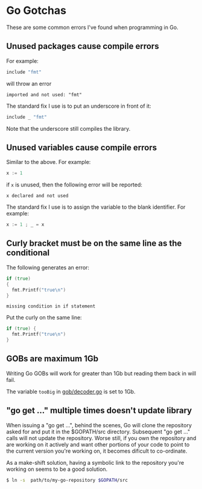 Go Gotchas
==========

These are some common errors I've found when programming in Go.

Unused packages cause compile errors
------------------------------------

For example:

```go
include "fmt"
```

will throw an error

    imported and not used: "fmt"

The standard fix I use is to put an underscore in front of it:


```go
include _ "fmt"
```

Note that the underscore still compiles the library.


Unused variables cause compile errors
-------------------------------------

Similar to the above.  For example:

```go
x := 1
```

if `x` is unused, then the following error will be reported:

    x declared and not used

The standard fix I use is to assign the variable to the blank identifier.
For example:


```go
x := 1 ; _ = x
```

Curly bracket must be on the same line as the conditional
---------------------------------------------------------


The following generates an error:


```go
if (true)
{
  fmt.Printf("true\n")
}
```

    missing condition in if statement

Put the curly on the same line:

```go
if (true) {
  fmt.Printf("true\n")
}
```


GOBs are maximum 1Gb
--------------------

Writing Go GOBs will work for greater than 1Gb but reading them
back in will fail.

The variable `tooBig` in [gob/decoder.go](https://golang.org/src/encoding/gob/decoder.go#81) is
set to 1Gb.



"go get ..." multiple times doesn't update library
--------------------------------------------------

When issuing a "go get ...", behind the scenes, Go will clone the
repository asked for and put it in the $GOPATH/src directory.  Subsequent
"go get ..." calls will not update the repository.  Worse still, if
you own the repository and are working on it actively and want
other portions of your code to point to the current version you're
working on, it becomes dificult to co-ordinate.

As a make-shift solution, having a symbolic link to the repository
you're working on seems to be a good solution.

```bash
$ ln -s  path/to/my-go-repository $GOPATH/src
```

